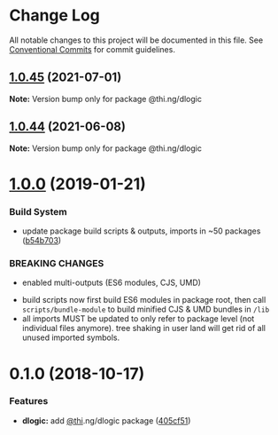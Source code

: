 # Change Log

All notable changes to this project will be documented in this file.
See [Conventional Commits](https://conventionalcommits.org) for commit guidelines.

## [1.0.45](https://github.com/thi-ng/umbrella/compare/@thi.ng/dlogic@1.0.44...@thi.ng/dlogic@1.0.45) (2021-07-01)

**Note:** Version bump only for package @thi.ng/dlogic





## [1.0.44](https://github.com/thi-ng/umbrella/compare/@thi.ng/dlogic@1.0.43...@thi.ng/dlogic@1.0.44) (2021-06-08)

**Note:** Version bump only for package @thi.ng/dlogic





# [1.0.0](https://github.com/thi-ng/umbrella/compare/@thi.ng/dlogic@0.1.2...@thi.ng/dlogic@1.0.0) (2019-01-21)

### Build System

* update package build scripts & outputs, imports in ~50 packages ([b54b703](https://github.com/thi-ng/umbrella/commit/b54b703))

### BREAKING CHANGES

* enabled multi-outputs (ES6 modules, CJS, UMD)

- build scripts now first build ES6 modules in package root, then call
  `scripts/bundle-module` to build minified CJS & UMD bundles in `/lib`
- all imports MUST be updated to only refer to package level
  (not individual files anymore). tree shaking in user land will get rid of
  all unused imported symbols.

# 0.1.0 (2018-10-17)

### Features

* **dlogic:** add [@thi](https://github.com/thi).ng/dlogic package ([405cf51](https://github.com/thi-ng/umbrella/commit/405cf51))
